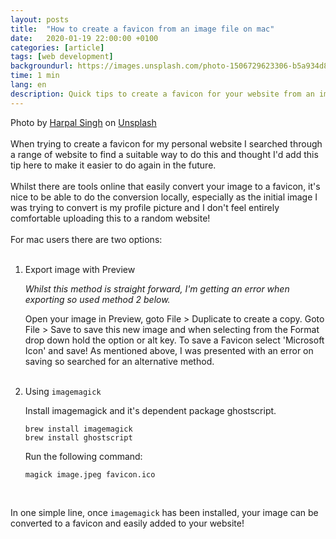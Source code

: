 ```yaml
---
layout: posts
title:  "How to create a favicon from an image file on mac"
date:   2020-01-19 22:00:00 +0100
categories: [article]
tags: [web development] 
backgroundurl: https://images.unsplash.com/photo-1506729623306-b5a934d88b53
time: 1 min
lang: en
description: Quick tips to create a favicon for your website from an image file on a mac.
---
```


Photo by [Harpal Singh](https://unsplash.com/@aquatium?utm_source=unsplash&utm_medium=referral&utm_content=creditCopyText) on [Unsplash](https://unsplash.com/s/photos/icon?utm_source=unsplash&utm_medium=referral&utm_content=creditCopyText)
<br><br>
When trying to create a favicon for my personal website I searched through a range of website to find a suitable way to do this and thought I'd add this tip here to make it easier to do again in the future. 
<br><br>
Whilst there are tools online that easily convert your image to a favicon, it's nice to be able to do the conversion locally, especially as the initial image I was trying to convert is my profile picture and I don't feel entirely comfortable uploading this to a random website!
<br><br>
For mac users there are two options:
<br><br>
1. Export image with Preview
    
    *Whilst this method is straight forward, I'm getting an error when exporting so used method 2 below.*

    Open your image in Preview, goto File > Duplicate to create a copy. Goto File > Save to save this new image and when selecting from the Format drop down hold the option or alt key. 
    To save a Favicon select 'Microsoft Icon' and save! As mentioned above, I was presented with an error on saving so searched for an alternative method.
<br><br>
2. Using `imagemagick`

    Install imagemagick and it's dependent package ghostscript.
    ```
    brew install imagemagick
    brew install ghostscript
    ```
    Run the following command:
    ```
    magick image.jpeg favicon.ico
    ```
    <br>

In one simple line, once `imagemagick` has been installed, your image can be converted to a favicon and easily added to your website!